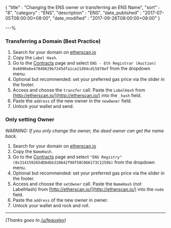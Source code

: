 {
"title"       : "Changing the ENS owner or transferring an ENS Name",
"sort"        : "8",
"category"    : "ENS",
"description" : "ENS",
"date_published" : "2017-07-05T08:00:00+08:00",
"date_modified"  : "2017-09-26T08:00:00+08:00"
}

---%


### Transferring a Domain (Best Practice)

1.  Search for your domain on [etherscan.io](https://etherscan.io/enslookup?q=yourname.eth)
2.  Copy the `Label Hash`.
1.  Go to the [Contracts](https://myetherwallet.com/#contracts) page and select `ENS - Eth Registrar (Auction) 0x6090a6e47849629b7245dfa1ca21d94cd15878ef` from the dropdown menu. 
4.  Optional but recommended: set your preferred gas price via the slider in the footer.
5.  Access and choose the `transfer` call. Paste the `LabelHash` from [http://etherscan.io/](http://etherscan.io/) into the `_hash` field.
6.  Paste the `address` of the new owner in the `newOwner` field. 
7.  Unlock your wallet and send.


### Only setting Owner

*WARNING: If you only change the owner, the deed owner can get the name back.*

1.  Search for your domain on [etherscan.io](https://etherscan.io/enslookup?q=yourname.eth)
2.  Copy the `NameHash`.
3.  Go to the [Contracts](https://myetherwallet.com/#contracts) page and select `"ENS Registry" (0x314159265dD8dbb310642f98f50C066173C1259b)` from the dropdown menu. 
4.  Optional but recommended: set your preferred gas price via the slider in the footer.
5.  Access and choose the `setOwner` call. Paste the `NameHash` (not LabelHash) from [http://etherscan.io/](http://etherscan.io/) into the `node` field.
6.  Paste the `address` of the new owner in owner. 
7.  Unlock your wallet and rock and roll.

---

*(Thanks goes to [/u/feauxley](https://www.reddit.com/r/ethereum/comments/6d01r1/changing_ens_owner_address_using_myetherwallet/))*


